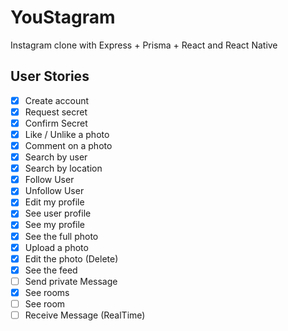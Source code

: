 # YouStagram

Instagram clone with Express + Prisma + React and React Native

## User Stories

- [x] Create account
- [x] Request secret
- [x] Confirm Secret
- [x] Like / Unlike a photo
- [x] Comment on a photo
- [x] Search by user
- [x] Search by location
- [x] Follow User
- [x] Unfollow User
- [x] Edit my profile
- [x] See user profile
- [x] See my profile
- [x] See the full photo
- [x] Upload a photo
- [x] Edit the photo (Delete)
- [x] See the feed
- [ ] Send private Message
- [x] See rooms
- [ ] See room
- [ ] Receive Message (RealTime)
